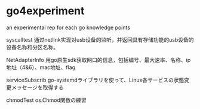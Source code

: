 # go4experiment

an experimental rep for each go knowledge points

syscalltest 通过netlink实现对usb设备的监听，并返回具有存储功能的usb设备的设备名称和分区名称。

NetAdapterInfo 用go原生sdk获取网口的信息，包括编号、最大速率、名称、ip地址（4&6）、mac地址、flag

serviceSubscrib go-systemdライブラリを使って、Linux各サービスの状態変更メッセージを取得する

chmodTest os.Chmod関数の練習
